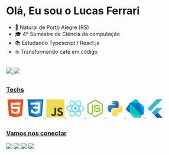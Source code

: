 # Olá, Eu sou o  Lucas Ferrari 

* 📌 Natural de Porto Alegre (RS) 
* 🎓 4º Semestre de Ciência da computação 
* 📚 Estudando Typescript / React.js
* ☕ Transformando café em código 

 
 
 
 ##
 <div>
  <a href="https://github.com/rafaballerini">
  <img height="180em" src="https://github-readme-stats.vercel.app/api?username=ferrarilucas&show_icons=true&theme=github_dark&include_all_commits=true&count_private=true"/>
  <img height="180em" src="https://github-readme-stats.vercel.app/api/top-langs/?username=ferrarilucas&layout=compact&langs_count=7&theme=github_dark"/>
</div>

 ##
 ### Techs
<div display = "inline-block">
   <img height="50" alt="HTML 5" title="HTML 5" src='https://github.com/devicons/devicon/blob/master/icons/html5/html5-original.svg'>
   <img height="50" alt="CSS 3" title="CSS 3" src='https://github.com/devicons/devicon/blob/master/icons/css3/css3-original.svg'>
   <img height="50" alt="Javascript" title="javascript" src='https://github.com/devicons/devicon/blob/master/icons/javascript/javascript-original.svg'>
   <img height="50" alt="React.js" title="React.js" src='https://github.com/devicons/devicon/blob/v2.14.0/icons/react/react-original.svg'>
   <img height="50" alt="Node.js" title="node.js" src='https://github.com/devicons/devicon/blob/master/icons/nodejs/nodejs-original.svg'> 
   <img height="50" alt="Python" title="Python" src='https://github.com/devicons/devicon/blob/master/icons/python/python-original.svg'> 
   <img height="50" alt="Dart" title="Dart" src='https://github.com/devicons/devicon/blob/v2.14.0/icons/dart/dart-original.svg'> 
   <img height="50" alt="Flutter" title="Flutter" src='https://github.com/devicons/devicon/blob/v2.14.0/icons/flutter/flutter-original.svg'> 
    
 </div>
 

 ##
### Vamos nos conectar
<div align = "left">
 <a href = "mailto:ferrari.lucasr@gmail.com"><img src="https://img.shields.io/badge/Gmail-D14836?style=for-the-badge&logo=gmail&logoColor=white" target="_blank"></a>
  <a href="https://www.linkedin.com/in/lucasferrarir" target="_blank"><img src="https://img.shields.io/badge/-LinkedIn-%230077B5?style=for-the-badge&logo=linkedin&logoColor=white" target="_blank"></a>
 <a href="twitter.com/ferrarilr" target="_blank"><img src="https://img.shields.io/badge/Twitter-1DA1F2?style=for-the-badge&logo=twitter&logoColor=white"></a>
  <a href="https://instagram.com/ferrarilr" target="_blank"><img src="https://img.shields.io/badge/-Instagram-%23E4405F?style=for-the-badge&logo=instagram&logoColor=white" target="_blank"></a> 
</div>
